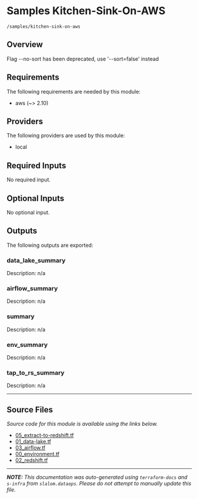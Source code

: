 
# Samples Kitchen-Sink-On-AWS

`/samples/kitchen-sink-on-aws`

## Overview


Flag --no-sort has been deprecated, use '--sort=false' instead
## Requirements

The following requirements are needed by this module:

- aws (~> 2.10)

## Providers

The following providers are used by this module:

- local

## Required Inputs

No required input.

## Optional Inputs

No optional input.

## Outputs

The following outputs are exported:

### data\_lake\_summary

Description: n/a

### airflow\_summary

Description: n/a

### summary

Description: n/a

### env\_summary

Description: n/a

### tap\_to\_rs\_summary

Description: n/a

---------------------

## Source Files

_Source code for this module is available using the links below._

* [05_extract-to-redshift.tf](https://github.com/slalom-ggp/dataops-infra/tree/main//samples/kitchen-sink-on-aws/05_extract-to-redshift.tf)
* [01_data-lake.tf](https://github.com/slalom-ggp/dataops-infra/tree/main//samples/kitchen-sink-on-aws/01_data-lake.tf)
* [03_airflow.tf](https://github.com/slalom-ggp/dataops-infra/tree/main//samples/kitchen-sink-on-aws/03_airflow.tf)
* [00_environment.tf](https://github.com/slalom-ggp/dataops-infra/tree/main//samples/kitchen-sink-on-aws/00_environment.tf)
* [02_redshift.tf](https://github.com/slalom-ggp/dataops-infra/tree/main//samples/kitchen-sink-on-aws/02_redshift.tf)

---------------------

_**NOTE:** This documentation was auto-generated using
`terraform-docs` and `s-infra` from `slalom.dataops`.
Please do not attempt to manually update this file._
